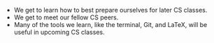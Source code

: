 - We get to learn how to best prepare ourselves for later CS classes.
- We get to meet our fellow CS peers.
- Many of the tools we learn, like the terminal, Git, and LaTeX, will be useful in upcoming CS classes.

